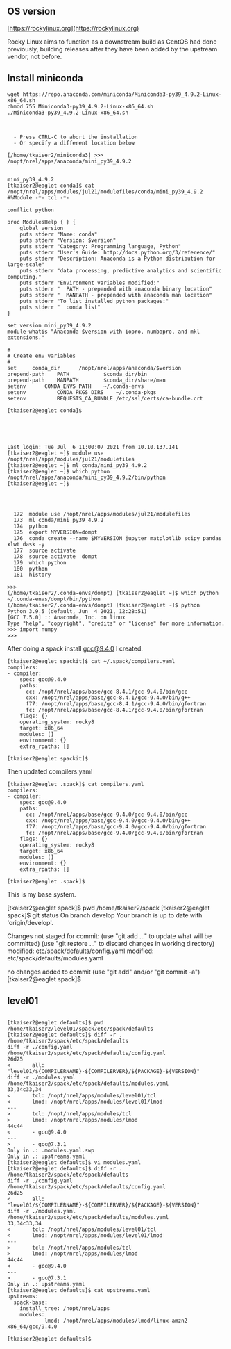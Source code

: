 ## OS version

[https://rockylinux.org](https://rockylinux.org)

Rocky Linux aims to function as a downstream build as CentOS had done previously, building releases after they have been added by the upstream vendor, not before.

## Install miniconda

```
wget https://repo.anaconda.com/miniconda/Miniconda3-py39_4.9.2-Linux-x86_64.sh
chmod 755 Miniconda3-py39_4.9.2-Linux-x86_64.sh 
./Miniconda3-py39_4.9.2-Linux-x86_64.sh 



  - Press CTRL-C to abort the installation
  - Or specify a different location below

[/home/tkaiser2/miniconda3] >>> /nopt/nrel/apps/anaconda/mini_py39_4.9.2


mini_py39_4.9.2
[tkaiser2@eaglet conda]$ cat /nopt/nrel/apps/modules/jul21/modulefiles/conda/mini_py39_4.9.2 
#%Module -*- tcl -*-

conflict python

proc ModulesHelp { } {
    global version
    puts stderr "Name: conda"
    puts stderr "Version: $version"
    puts stderr "Category: Programming language, Python"
    puts stderr "User's Guide: http://docs.python.org/3/reference/"
    puts stderr "Description: Anaconda is a Python distribution for large-scale"
    puts stderr "data processing, predictive analytics and scientific computing."
    puts stderr "Environment variables modified:"
    puts stderr "  PATH - prepended with anaconda binary location"
    puts stderr "  MANPATH - prepended with anaconda man location"
    puts stderr "To list installed python packages:"
    puts stderr "  conda list"
}

set version mini_py39_4.9.2
module-whatis "Anaconda $version with iopro, numbapro, and mkl extensions."

#
# Create env variables
#
set		conda_dir	   /nopt/nrel/apps/anaconda/$version
prepend-path	PATH	   	   $conda_dir/bin
prepend-path	MANPATH		   $conda_dir/share/man
setenv		CONDA_ENVS_PATH	   ~/.conda-envs
setenv          CONDA_PKGS_DIRS    ~/.conda-pkgs
setenv          REQUESTS_CA_BUNDLE /etc/ssl/certs/ca-bundle.crt

[tkaiser2@eaglet conda]$ 





Last login: Tue Jul  6 11:00:07 2021 from 10.10.137.141
[tkaiser2@eaglet ~]$ module use /nopt/nrel/apps/modules/jul21/modulefiles
[tkaiser2@eaglet ~]$ ml conda/mini_py39_4.9.2 
[tkaiser2@eaglet ~]$ which python
/nopt/nrel/apps/anaconda/mini_py39_4.9.2/bin/python
[tkaiser2@eaglet ~]$ 




  172  module use /nopt/nrel/apps/modules/jul21/modulefiles 
  173  ml conda/mini_py39_4.9.2 
  174  python
  175  export MYVERSION=dompt
  176  conda create --name $MYVERSION jupyter matplotlib scipy pandas xlwt dask -y
  177  source activate 
  178  source activate  dompt
  179  which python
  180  python
  181  history

>>> 
(/home/tkaiser2/.conda-envs/dompt) [tkaiser2@eaglet ~]$ which python
~/.conda-envs/dompt/bin/python
(/home/tkaiser2/.conda-envs/dompt) [tkaiser2@eaglet ~]$ python
Python 3.9.5 (default, Jun  4 2021, 12:28:51) 
[GCC 7.5.0] :: Anaconda, Inc. on linux
Type "help", "copyright", "credits" or "license" for more information.
>>> import numpy
>>> 

```


After doing a spack install gcc@9.4.0 I created.

```
[tkaiser2@eaglet spackit]$ cat ~/.spack/compilers.yaml 
compilers:
- compiler:
    spec: gcc@9.4.0
    paths:
      cc: /nopt/nrel/apps/base/gcc-8.4.1/gcc-9.4.0/bin/gcc
      cxx: /nopt/nrel/apps/base/gcc-8.4.1/gcc-9.4.0/bin/g++
      f77: /nopt/nrel/apps/base/gcc-8.4.1/gcc-9.4.0/bin/gfortran
      fc: /nopt/nrel/apps/base/gcc-8.4.1/gcc-9.4.0/bin/gfortran
    flags: {}
    operating_system: rocky8
    target: x86_64
    modules: []
    environment: {}
    extra_rpaths: []

[tkaiser2@eaglet spackit]$ 
```

Then updated  compilers.yaml

```
[tkaiser2@eaglet .spack]$ cat compilers.yaml 
compilers:
- compiler:
    spec: gcc@9.4.0
    paths:
      cc: /nopt/nrel/apps/base/gcc-9.4.0/gcc-9.4.0/bin/gcc
      cxx: /nopt/nrel/apps/base/gcc-9.4.0/gcc-9.4.0/bin/g++
      f77: /nopt/nrel/apps/base/gcc-9.4.0/gcc-9.4.0/bin/gfortran
      fc: /nopt/nrel/apps/base/gcc-9.4.0/gcc-9.4.0/bin/gfortran
    flags: {}
    operating_system: rocky8
    target: x86_64
    modules: []
    environment: {}
    extra_rpaths: []

[tkaiser2@eaglet .spack]$ 
```

This is my base system.




[tkaiser2@eaglet spack]$ pwd
/home/tkaiser2/spack
[tkaiser2@eaglet spack]$ git status
On branch develop
Your branch is up to date with 'origin/develop'.

Changes not staged for commit:
  (use "git add <file>..." to update what will be committed)
  (use "git restore <file>..." to discard changes in working directory)
	modified:   etc/spack/defaults/config.yaml
	modified:   etc/spack/defaults/modules.yaml

no changes added to commit (use "git add" and/or "git commit -a")
[tkaiser2@eaglet spack]$ 



## level01

```

[tkaiser2@eaglet defaults]$ pwd
/home/tkaiser2/level01/spack/etc/spack/defaults
[tkaiser2@eaglet defaults]$ diff -r . /home/tkaiser2/spack/etc/spack/defaults
diff -r ./config.yaml /home/tkaiser2/spack/etc/spack/defaults/config.yaml
26d25
<       all: "level01/${COMPILERNAME}-${COMPILERVER}/${PACKAGE}-${VERSION}"
diff -r ./modules.yaml /home/tkaiser2/spack/etc/spack/defaults/modules.yaml
33,34c33,34
<       tcl: /nopt/nrel/apps/modules/level01/tcl
<       lmod: /nopt/nrel/apps/modules/level01/lmod
---
>       tcl: /nopt/nrel/apps/modules/tcl
>       lmod: /nopt/nrel/apps/modules/lmod
44c44
<       - gcc@9.4.0
---
>       - gcc@7.3.1
Only in .: .modules.yaml.swp
Only in .: upstreams.yaml
[tkaiser2@eaglet defaults]$ vi modules.yaml 
[tkaiser2@eaglet defaults]$ diff -r . /home/tkaiser2/spack/etc/spack/defaults
diff -r ./config.yaml /home/tkaiser2/spack/etc/spack/defaults/config.yaml
26d25
<       all: "level01/${COMPILERNAME}-${COMPILERVER}/${PACKAGE}-${VERSION}"
diff -r ./modules.yaml /home/tkaiser2/spack/etc/spack/defaults/modules.yaml
33,34c33,34
<       tcl: /nopt/nrel/apps/modules/level01/tcl
<       lmod: /nopt/nrel/apps/modules/level01/lmod
---
>       tcl: /nopt/nrel/apps/modules/tcl
>       lmod: /nopt/nrel/apps/modules/lmod
44c44
<       - gcc@9.4.0
---
>       - gcc@7.3.1
Only in .: upstreams.yaml
[tkaiser2@eaglet defaults]$ cat upstreams.yaml 
upstreams:
  spack-base:
    install_tree: /nopt/nrel/apps
    modules:
            lmod: /nopt/nrel/apps/modules/lmod/linux-amzn2-x86_64/gcc/9.4.0

[tkaiser2@eaglet defaults]$ 
```





